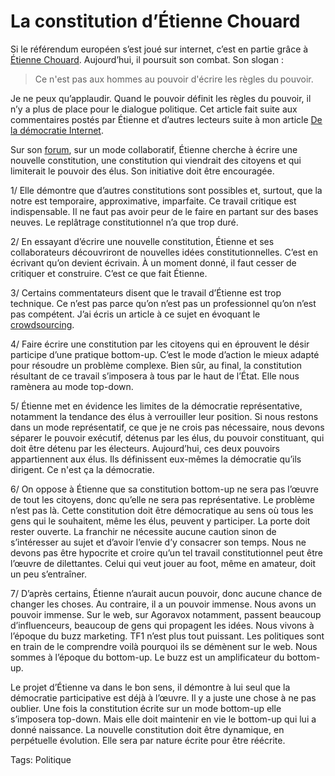 # La constitution d’Étienne Chouard

Si le référendum européen s’est joué sur internet, c’est en partie grâce à [Étienne Chouard](http://etienne.chouard.free.fr/Europe/index.htm). Aujourd’hui, il poursuit son combat. Son slogan :

> Ce n'est pas aux hommes au pouvoir d'écrire les règles du pouvoir.

Je ne peux qu’applaudir. Quand le pouvoir définit les règles du pouvoir, il n’y a plus de place pour le dialogue politique. Cet article fait suite aux commentaires postés par Étienne et d’autres lecteurs suite à mon article [De la démocratie Internet](http://www.agoravox.fr/article.php3?id_article=11229).

Sur son [forum](http://etienne.chouard.free.fr/forum/), sur un mode collaboratif, Étienne cherche à écrire une nouvelle constitution, une constitution qui viendrait des citoyens et qui limiterait le pouvoir des élus. Son initiative doit être encouragée.

1/ Elle démontre que d’autres constitutions sont possibles et, surtout, que la notre est temporaire, approximative, imparfaite. Ce travail critique est indispensable. Il ne faut pas avoir peur de le faire en partant sur des bases neuves. Le replâtrage constitutionnel n’a que trop duré.

2/ En essayant d’écrire une nouvelle constitution, Étienne et ses collaborateurs découvriront de nouvelles idées constitutionnelles. C’est en écrivant qu’on devient écrivain. À un moment donné, il faut cesser de critiquer et construire. C’est ce que fait Étienne.

3/ Certains commentateurs disent que le travail d’Étienne est trop technique. Ce n’est pas parce qu’on n’est pas un professionnel qu’on n’est pas compétent. J’ai écris un article à ce sujet en évoquant le [crowdsourcing](http://blog.tcrouzet.com/2006/07/03/cerveaux-humains-disponibles/).

4/ Faire écrire une constitution par les citoyens qui en éprouvent le désir participe d’une pratique bottom-up. C’est le mode d’action le mieux adapté pour résoudre un problème complexe. Bien sûr, au final, la constitution résultant de ce travail s’imposera à tous par le haut de l’État. Elle nous ramènera au mode top-down.

5/ Étienne met en évidence les limites de la démocratie représentative, notamment la tendance des élus à verrouiller leur position. Si nous restons dans un mode représentatif, ce que je ne crois pas nécessaire, nous devons séparer le pouvoir exécutif, détenus par les élus, du pouvoir constituant, qui doit être détenu par les électeurs. Aujourd’hui, ces deux pouvoirs appartiennent aux élus. Ils définissent eux-mêmes la démocratie qu’ils dirigent. Ce n'est ça la démocratie.

6/ On oppose à Étienne que sa constitution bottom-up ne sera pas l’œuvre de tout les citoyens, donc qu’elle ne sera pas représentative. Le problème n’est pas là. Cette constitution doit être démocratique au sens où tous les gens qui le souhaitent, même les élus, peuvent y participer. La porte doit rester ouverte. La franchir ne nécessite aucune caution sinon de s’intéresser au sujet et d’avoir l’envie d’y consacrer son temps. Nous ne devons pas être hypocrite et croire qu’un tel travail constitutionnel peut être l’œuvre de dilettantes. Celui qui veut jouer au foot, même en amateur, doit un peu s’entraîner.

7/ D’après certains, Étienne n’aurait aucun pouvoir, donc aucune chance de changer les choses. Au contraire, il a un pouvoir immense. Nous avons un pouvoir immense. Sur le web, sur Agoravox notamment, passent beaucoup d’influenceurs, beaucoup de gens qui propagent les idées. Nous vivons à l’époque du buzz marketing. TF1 n’est plus tout puissant. Les politiques sont en train de le comprendre voilà pourquoi ils se démènent sur le web. Nous sommes à l’époque du bottom-up. Le buzz est un amplificateur du bottom-up.

Le projet d’Étienne va dans le bon sens, il démontre à lui seul que la démocratie participative est déjà à l’œuvre. Il y a juste une chose à ne pas oublier. Une fois la constitution écrite sur un mode bottom-up elle s’imposera top-down. Mais elle doit maintenir en vie le bottom-up qui lui a donné naissance. La nouvelle constitution doit être dynamique, en perpétuelle évolution. Elle sera par nature écrite pour être réécrite.

Tags: Politique